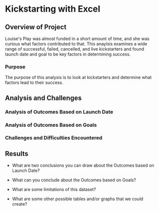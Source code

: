# Kickstarting with Excel

## Overview of Project
   Louise's Play was almost funded in a short amount of time, and she was curious what factors contributed to that. This anaylsis examines a wide range of successful, failed, cancelled, and live kickstarters and found launch date and goal to be key factors in determining success.  
### Purpose
The purpose of this analysis is to look at kickstarters and determine what factors lead to their success.
## Analysis and Challenges


### Analysis of Outcomes Based on Launch Date

### Analysis of Outcomes Based on Goals

### Challenges and Difficulties Encountered

## Results

- What are two conclusions you can draw about the Outcomes based on Launch Date?

- What can you conclude about the Outcomes based on Goals?

- What are some limitations of this dataset?

- What are some other possible tables and/or graphs that we could create?
